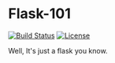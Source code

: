 # Flask-101

[![Build Status](https://travis-ci.org/kiok46/Flask-101.svg?branch=master)](https://travis-ci.org/kiok46/Flask-101)
[![License](http://img.shields.io/badge/license-MIT-green.svg?style=flat)](https://github.com/HazAT/badge/blob/master/LICENSE)


Well, It's just a flask you know.
